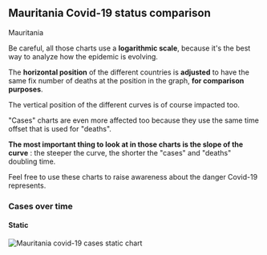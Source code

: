 ## Mauritania Covid-19 status comparison 

Mauritania



Be careful, all those charts use a **logarithmic scale**, because it's the best way to analyze how the epidemic is evolving.
 
The **horizontal position** of the different countries is **adjusted** to have the same fix number of deaths at the position in the graph, **for comparison purposes**.

The vertical position of the different curves is of course impacted too.

"Cases" charts are even more affected too because they use the same time offset that is used for "deaths".

**The most important thing to look at in those charts is the slope of the curve** : the steeper the curve, the shorter the "cases" and "deaths" doubling time.

Feel free to use these charts to raise awareness about the danger Covid-19 represents. 


 
### Cases over time
 
#### Static
![Mauritania covid-19 cases static chart](https://raw.githubusercontent.com/madlag/coronavirus_study/master/notebooks/graphs/2020-03-30/countries/Mauritania/2020-03-30_Mauritania_cases.png "Mauritania covid-19 cases static chart")   

